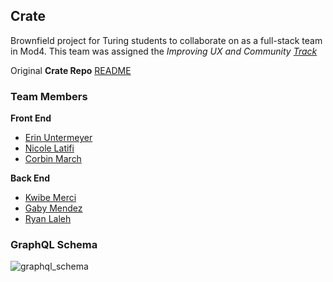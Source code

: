 ## Crate

Brownfield project for Turing students to collaborate on as a full-stack team in Mod4. This team was assigned the _Improving UX and Community [Track](https://mod4.turing.io/projects/crate/crate_project_tracks.html)_

Original **Crate Repo** [README](https://github.com/turingschool/Crate)

### Team Members
**Front End**
* [Erin Untermeyer](https://github.com/ErinUntermeyer)
* [Nicole Latifi](https://github.com/NicoleLatifi)
* [Corbin March](https://github.com/MarchCorbin)

**Back End**
* [Kwibe Merci](https://github.com/jKwibe)
* [Gaby Mendez](https://github.com/gabichuelas)
* [Ryan Laleh](https://github.com/RyN21)

### GraphQL Schema
![graphql_schema](https://user-images.githubusercontent.com/62727545/95487041-cf571300-0961-11eb-9728-bf0bf1b76931.png)
